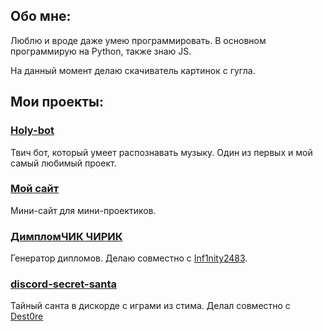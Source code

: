 ## Обо мне:

Люблю и вроде даже умею программировать. В основном программирую на Python, также знаю JS.

На данный момент делаю скачиватель картинок с гугла.

## Мои проекты:

### [Holy-bot](https://holy-bot.ru/)

Твич бот, который умеет распознавать музыку. Один из первых и мой самый любимый проект.

### [Мой сайт](https://holy-coder.ru)

Мини-сайт для мини-проектиков.

### [ДимпломЧИК ЧИРИК](https://github.com/holy-jesus/papapi)

Генератор дипломов. Делаю совместно с [Inf1nity2483](https://github.com/Inf1nity2483).

### [discord-secret-santa](https://github.com/Dest0re/discord-secret-santa)

Тайный санта в дискорде с играми из стима. Делал совместно с [Dest0re](https://github.com/Dest0re)
